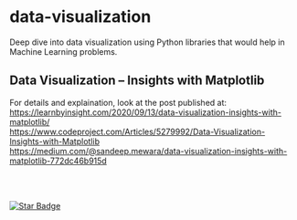 # data-visualization
Deep dive into data visualization using Python libraries that would help in Machine Learning problems.


## Data Visualization – Insights with Matplotlib
For details and explaination, look at the post published at: <br>
https://learnbyinsight.com/2020/09/13/data-visualization-insights-with-matplotlib/ <br>
https://www.codeproject.com/Articles/5279992/Data-Visualization-Insights-with-Matplotlib <br>
https://medium.com/@sandeep.mewara/data-visualization-insights-with-matplotlib-772dc46b915d

<br><br>
<p>
  <a href="https://github.com/samewara/data-visualization"><img src="https://img.shields.io/static/v1?label=%F0%9F%8C%9F&message=if%20useful&style=style=flat&color=BC4E99" alt="Star Badge"/></a>
</p>
